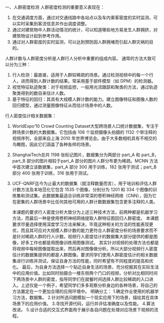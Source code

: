 一、人群密度检测
    人群密度检测的重要意义表现在：
1. 在交通调度方面，通过对交通线路中各站点以及车内乘客密度的实时监测，可以实时采集到客流信息并作出调度调整。
2. 通过对建筑物中人群活动情况的统计，可以知道哪些地方易发生人群拥挤，对建筑物设计起到参考作用。
3. 通过对人群密度的实时监测，可以达到预防因人群拥堵而引起人群灾祸的目的。

人群计数与人群密度分析是人群行人分析中重要的组成内容。
    通常的方法大致可以分为三种：
1. 行人检测：最直接，适用于人群较稀疏的场景。通过检测视频中的每一个行人，进而得到人群计数的结果。常采用基于部件模型（如 DPM）的检测器。
2. 视觉特征轨迹聚类：对于视频监控，一般用光流跟踪和聚类的方法，通过轨迹聚类得到的数目来估计人数。
3. 基于特征的回归：其具有大规模人群计数的能力。建立图像特征和图像人数的回归模型，通过测量图像特征从而估计场景中的人数。

行人密度估计相关数据集：
1. WorldExpo’10 Crowd Counting Dataset大型跨场景人口统计数据集，专注于跨场景计数的大数据集。它包括由 108 个监控摄像头拍摄的 1132 个带注释的视频序列，全部来自上海 2010 年世界博览会。由于大多数相机具有不相交的鸟瞰图，因此它们涵盖了各种各样的场景。
2. ShanghaiTech总共 1198 张标记图片，数据集分为两部分 part_A 和 part_B，part_B 部分的图片相较于part_A 部分的图片人群分布更为稀疏。MCNN 方法中首次建立该数据集，part_A 部分 300 用于训练，182 张用于测试；part_B 部分 400 张用于训练，316 张用于测试。
3. UCF-QNRF迄今为止最大的数据集（就注释数量而言），用于培训和评估人群计数方法及本地范化它包含 1535 个图像，分别分为 1201 和 334 个图像的训练集和测试集。此数据集最适合训练非常深的卷积神经网络（CNN），因为它在密集的人群场景中比任何其他可用的人群计数数据集包含更多注释的人类。

    本课题的要求行人密度分析大致分为上述三种技术方法，前两种都是机器学习方法，而最后一种是使用卷积神经网络提取人群特征图回归人群密度。
本课题要求尽量选择使用深度学习方法来解决，毕竟这种相关的方法的性能表现更优，而且其可应对大规模人群计数的能力更符合人群密度分析的场景要求而不是针对稀疏人群的行人计数。视频行人密度估计的数据集大部分提供的都是图像，好多工作也都是用图像训练用图像测试。
    其实针对视频的处理方法也都是将视频中每帧图像提取出来，然后再对图像做分析。所以大部分视频行人密度估计的数据集提供的都是人群图像。要求同学们使用人群密度估计的相关数据集进行训练并测试，保证自身方法的性能，同时希望有不同程度的提高和优化。
    最后，为自身方法选择一个贴近自身生活的场景，充分挖掘其在实际生活中的应用价值。比如同时拍摄合一楼东侧两个门口的视频，分析对比相同时间下两场景中人群的密度，指导同学们在就餐时间选择人群比较稀疏的入口进入。上述仅是一个例子，希望同学们多多观察分析身边的各种场景，将自己的方法置定在一个更加合理的应用环境中。
 明确分工：
1.确定作业使用的机器学习方法，数据集。
2.针对所选问题模拟一个现实应用下的场景，描绘其在具体场景下的应用价值。
3.寻找开源代码，运行并评估准确度以及性能。
4.算法改进。
5.设计合适的交互式界面用于展示各自问题在处理对应场景下视频的流程。
